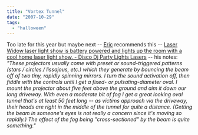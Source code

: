```yaml
---
title: "Vortex Tunnel"
date: "2007-10-29"
tags: 
  - "halloween"
---
```


Too late for this year but maybe next -- [Eric](http://www.ericmaffei.com/) recommends this -- [Laser Widow laser light show is battery powered and lights up the room with a cool home laser light show. - Disco Dj Party Lights Lasers](http://www.coolstuffcheap.com/laserwidow.html "Laser Widow laser light show is battery powered and lights up the room with a cool home laser light show. - Disco Dj Party Lights   Lasers") -- his notes: _"These projectors usually come with preset or sound-triggered patterns (stars / circles / lissajous, etc.) which they generate by bouncing the beam off of two tiny, rapidly spinning mirrors. I turn the sound activation off, then fiddle with the controls until I get a fixed- or pulsating-diameter oval. I mount the projector about five feet above the ground and aim it down our long driveway. With even a moderate bit of fog I get a great looking oval tunnel that's at least 50 feet long -- as victims approach via the driveway, their heads are right in the middle of the tunnel for quite a distance. (Getting the beam in someone's eyes is not really a concern since it's moving so rapidly.) The effect of the fog being "cross-sectioned" by the beam is quite something."_
